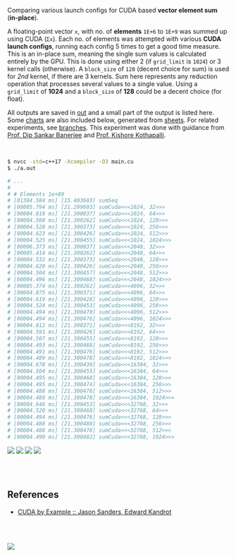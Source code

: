 Comparing various launch configs for CUDA based **vector element sum**
(**in-place**).

A floating-point vector `x`, with no. of **elements** `1E+6` to `1E+9` was
summed up using CUDA (`Σx`). Each no. of elements was attempted with
various **CUDA launch configs**, running each config 5 times to get a good
time measure. This is an in-place sum, meaning the single sum values is
calculated entirely by the GPU. This is done using either 2 (if `grid_limit`
is `1024`) or 3 kernel calls (otherwise). A `block_size` of `128`
(decent choice for sum) is used for *2nd* kernel, if there are 3 kernels.
Sum here represents any reduction operation that processes several values
to a single value. Using a `grid_limit` of **1024** and a `block_size` of
**128** could be a decent choice (for float).

All outputs are saved in [out](out/) and a small part of the output is listed
here. Some [charts] are also included below, generated from [sheets]. For
related experiments, see [branches]. This experiment was done with guidance
from [Prof. Dip Sankar Banerjee] and [Prof. Kishore Kothapalli].

<br>

```bash
$ nvcc -std=c++17 -Xcompiler -O3 main.cu
$ ./a.out

# ...
#
# # Elements 1e+09
# [01384.584 ms] [15.403683] sumSeq
# [00005.794 ms] [21.299603] sumCuda<<<1024, 32>>>
# [00004.818 ms] [21.300037] sumCuda<<<1024, 64>>>
# [00004.508 ms] [21.300262] sumCuda<<<1024, 128>>>
# [00004.528 ms] [21.300373] sumCuda<<<1024, 256>>>
# [00004.623 ms] [21.300426] sumCuda<<<1024, 512>>>
# [00004.525 ms] [21.300455] sumCuda<<<1024, 1024>>>
# [00006.373 ms] [21.300037] sumCuda<<<2048, 32>>>
# [00005.414 ms] [21.300262] sumCuda<<<2048, 64>>>
# [00004.532 ms] [21.300373] sumCuda<<<2048, 128>>>
# [00004.620 ms] [21.300426] sumCuda<<<2048, 256>>>
# [00004.504 ms] [21.300457] sumCuda<<<2048, 512>>>
# [00004.496 ms] [21.300468] sumCuda<<<2048, 1024>>>
# [00005.374 ms] [21.300262] sumCuda<<<4096, 32>>>
# [00004.875 ms] [21.300371] sumCuda<<<4096, 64>>>
# [00004.619 ms] [21.300428] sumCuda<<<4096, 128>>>
# [00004.524 ms] [21.300453] sumCuda<<<4096, 256>>>
# [00004.494 ms] [21.300470] sumCuda<<<4096, 512>>>
# [00004.494 ms] [21.300476] sumCuda<<<4096, 1024>>>
# [00004.812 ms] [21.300371] sumCuda<<<8192, 32>>>
# [00004.591 ms] [21.300426] sumCuda<<<8192, 64>>>
# [00004.507 ms] [21.300455] sumCuda<<<8192, 128>>>
# [00004.493 ms] [21.300468] sumCuda<<<8192, 256>>>
# [00004.491 ms] [21.300476] sumCuda<<<8192, 512>>>
# [00004.489 ms] [21.300478] sumCuda<<<8192, 1024>>>
# [00004.678 ms] [21.300430] sumCuda<<<16384, 32>>>
# [00004.504 ms] [21.300455] sumCuda<<<16384, 64>>>
# [00004.495 ms] [21.300468] sumCuda<<<16384, 128>>>
# [00004.495 ms] [21.300474] sumCuda<<<16384, 256>>>
# [00004.488 ms] [21.300478] sumCuda<<<16384, 512>>>
# [00004.489 ms] [21.300478] sumCuda<<<16384, 1024>>>
# [00004.646 ms] [21.300453] sumCuda<<<32768, 32>>>
# [00004.520 ms] [21.300468] sumCuda<<<32768, 64>>>
# [00004.494 ms] [21.300476] sumCuda<<<32768, 128>>>
# [00004.488 ms] [21.300480] sumCuda<<<32768, 256>>>
# [00004.488 ms] [21.300478] sumCuda<<<32768, 512>>>
# [00004.490 ms] [21.300482] sumCuda<<<32768, 1024>>>
```

[![](https://i.imgur.com/CWySswQ.gif)][sheets]
[![](https://i.imgur.com/o3mYdbR.gif)][sheets]
[![](https://i.imgur.com/jGqYBwP.gif)][sheets]
[![](https://i.imgur.com/ktH8eSd.gif)][sheets]

<br>
<br>


## References

- [CUDA by Example :: Jason Sanders, Edward Kandrot](https://www.slideshare.net/SubhajitSahu/cuda-by-example-notes)

<br>
<br>

[![](https://i.imgur.com/SrEEKD5.png)](https://www.youtube.com/watch?v=vTdodyhhjww)

[Prof. Dip Sankar Banerjee]: https://sites.google.com/site/dipsankarban/
[Prof. Kishore Kothapalli]: https://cstar.iiit.ac.in/~kkishore/
[branches]: https://github.com/puzzlef/sum-cuda-inplace-adjust-launch/branches
[charts]: https://photos.app.goo.gl/795Rcbqa14srjoZBA
[sheets]: https://docs.google.com/spreadsheets/d/1pgIn6dcrKtVv0SoaJeQwTe1CzHRKuoUOXjn5_KJqrA8/edit?usp=sharing
